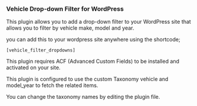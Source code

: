 ### Vehicle Drop-down Filter for WordPress

This plugin allows you to add a drop-down filter to your WordPress site that allows you to filter by vehicle make, model and year.

you can add this to your wordpress site anywhere using the shortcode;

```
[vehicle_filter_dropdowns]
```

This plugin requires ACF (Advanced Custom Fields) to be installed and activated on your site.

This plugin is configured to use the custom Taxonomy vehicle and model_year to fetch the related items.

You can change the taxonomy names by editing the plugin file.
